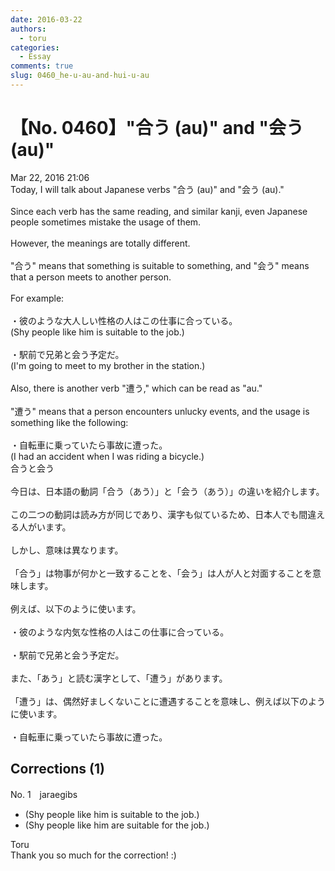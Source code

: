 ```yaml
---
date: 2016-03-22
authors:
  - toru
categories:
  - Essay
comments: true
slug: 0460_he-u-au-and-hui-u-au
---
```


# 【No. 0460】"合う (au)" and "会う (au)" 
<div class="date">Mar 22, 2016 21:06</div>
<div id="post"><div id="body_show_ori">
Today, I will talk about Japanese verbs "合う (au)" and "会う (au)."<br/><br/>Since each verb has the same reading, and similar kanji, even Japanese people sometimes mistake the usage of them.<br/><br/>However, the meanings are totally different.<br/><br/>"合う" means that something is suitable to something, and "会う" means that a person meets to another person.<br/><br/>For example:<br/><br/>・彼のような大人しい性格の人はこの仕事に合っている。<br/>(Shy people like him is suitable to the job.)<br/><br/>・駅前で兄弟と会う予定だ。<br/>(I'm going to meet to my brother in the station.)<br/><br/>Also, there is another verb "遭う," which can be read as "au."<br/><br/>"遭う" means that a person encounters unlucky events, and the usage is something like the following:<br/><br/>・自転車に乗っていたら事故に遭った。<br/>(I had an accident when I was riding a bicycle.)
</div></div>

<!-- more -->

<div id="post_ja"><div id="body_show_mo">
合うと会う<br/><br/>今日は、日本語の動詞「合う（あう）」と「会う（あう）」の違いを紹介します。<br/><br/>この二つの動詞は読み方が同じであり、漢字も似ているため、日本人でも間違える人がいます。<br/><br/>しかし、意味は異なります。<br/><br/>「合う」は物事が何かと一致することを、「会う」は人が人と対面することを意味します。<br/><br/>例えば、以下のように使います。<br/><br/>・彼のような内気な性格の人はこの仕事に合っている。<br/><br/>・駅前で兄弟と会う予定だ。<br/><br/>また、「あう」と読む漢字として、「遭う」があります。<br/><br/>「遭う」は、偶然好ましくないことに遭遇することを意味し、例えば以下のように使います。<br/><br/>・自転車に乗っていたら事故に遭った。
</div></div>

## Corrections (1)
<div id="block"><div class="first_name"> No. 1　<span class="just_name">jaraegibs</span></div><div id="block2">
<ul class="correction_field">
<li class="incorrect">(Shy people like him is suitable to the job.)</li>
<li class="corrected correct">
(Shy people like him are suitable for the job.)
</li>
</ul>
</div><div class="name"><span class="just_name">Toru</span><br>
Thank you so much for the correction! :)
</div>
</div>
